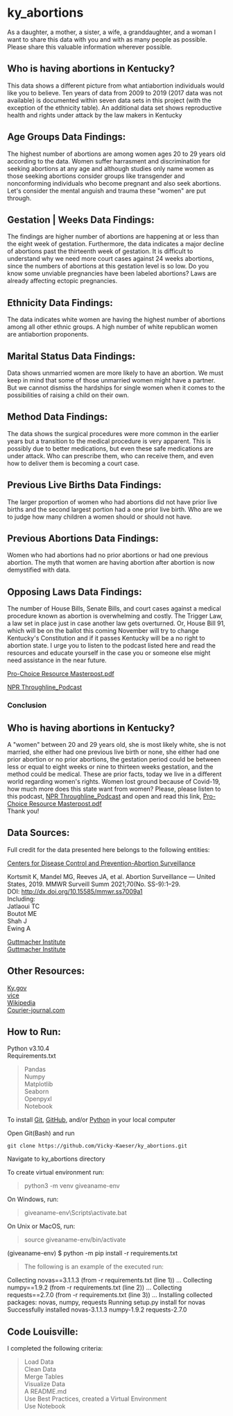 # ky_abortions


As a daughter, a mother, a sister, a wife, a granddaughter, and a woman I want to share this data with you and with as many people as possible. Please share this valuable information wherever possible.

## Who is having abortions in Kentucky?

This data shows a different picture from what antiabortion individuals would like you to believe.
Ten years of data from 2009 to 2019 (2017 data was not available) is documented within seven data sets in this project (with the exception of the ethnicity table).
An additional data set shows reproductive health and rights under attack by the law makers in Kentucky   

## Age Groups Data Findings:   
The highest number of abortions are among women ages 20 to 29 years old according to the data.
Women suffer harrasment and discrimination for seeking abortions at any age and although studies only name women as those seeking abortions consider groups like transgender and nonconforming individuals who become pregnant and also seek abortions. Let's consider the mental anguish and trauma these "women" are put through.   

## Gestation | Weeks Data Findings:
The findings are higher number of abortions are happening at or less than the eight week of gestation. Furthermore, the data indicates  a major decline of abortions past the thirteenth week of gestation. It is difficult to understand why we need more court cases against 24 weeks abortions, since the numbers of abortions at this gestation level is so low. Do you know some unviable pregnancies have been labeled abortions? Laws are already affecting ectopic pregnancies.   

## Ethnicity Data Findings:
The data indicates white women are having the highest number of abortions among all other ethnic groups. A high number of white republican women are antiabortion proponents.   

## Marital Status Data Findings:
Data shows unmarried women are more likely to have an abortion. We must keep in mind that some of those unmarried women might have a partner. But we cannot dismiss the hardships for single women when it comes to the possibilities of raising a child on their own.   

## Method Data Findings:
The data shows the surgical procedures were more common in the earlier years but a transition to the medical procedure is very apparent. This is possibly due to better medications, but even these safe medications are under attack. Who can prescribe them, who can receive them, and even how to deliver them is becoming a court case.   

## Previous Live Births Data Findings:
The larger proportion of women who had abortions did not have prior live births and the second largest portion had a one prior live birth. Who are we to judge how many children a women should or should not have.   

## Previous Abortions Data Findings:
Women who had abortions had no prior abortions or had one previous abortion. The myth that women are having abortion after abortion is now demystified with
data.     

## Opposing Laws Data Findings: 
The number of House Bills, Senate Bills, and court cases against a medical procedure known as abortion is overwhelming and costly. The Trigger Law, a law set in place just in case another law gets overturned. Or, House Bill 91, which will be on the ballot this coming November will try to change Kentucky's Constitution and if it passes Kentucky will be a no right to abortion state.  I urge you to listen to the podcast listed here and read the resources and educate yourself in the case you or someone else might need assistance in the near future.    


[Pro-Choice Resource Masterpost.pdf](https://www.docdroid.net/s3OwS8u/pro-choice-resource-masterpost-pdf)

[NPR Throughline_Podcast](https://www.npr.org/2022/06/15/1105245445/after-roe-a-new-battlefield)    


### Conclusion

## Who is having abortions in Kentucky?

A "women" between 20 and 29 years old, she is most likely white, she is not married, she either had one previous live birth or none, she either had one prior abortion or no prior abortions, the gestation period could be between less or equal to eight weeks or nine to thirteen weeks gestation, and the method could be medical. These are prior facts, today we live in a different world regarding women's rights. Women lost ground because of Covid-19, how much more does this state want from women? Please, please listen to this podcast, [NPR Throughline_Podcast](https://www.npr.org/2022/06/15/1105245445/after-roe-a-new-battlefield) and open and read this link, [Pro-Choice Resource Masterpost.pdf](https://www.docdroid.net/s3OwS8u/pro-choice-resource-masterpost-pdf)   
Thank you!


## Data Sources:

Full credit for the data presented here belongs to the following entities:

[Centers for Disease Control and Prevention-Abortion Surveillance](https://search.cdc.gov/search/?query=kentucky%27s%20abortion%20clinics&dpage=1#results-web)   

Kortsmit K, Mandel MG, Reeves JA, et al. Abortion Surveillance — United States, 2019. MMWR Surveill Summ 2021;70(No. SS-9):1–29. DOI: http://dx.doi.org/10.15585/mmwr.ss7009a1   
Including:   
Jatlaoui TC  
Boutot ME   
Shah J   
Ewing A

[Guttmacher Institute](https://www.guttmacher.org/article/2012/01/states-enact-record-number-abortion-restrictions-2011)   
[Guttmacher Institute](https://www.guttmacher.org/laws-affecting-reproductive-health-and-rights-2011-state-policy-review)


## Other Resources:   

[Ky.gov](https://apps.legislature.ky.gov/recorddocuments/bill/21RS/hb91/bill.pdf)   
[vice](https://news.vice.com/en_us/articlepaz4bvlast-clinics-seven-states-one-abortion-clinic-left)   
[Wikipedia](https://en.wikipedia.org/wiki/Abortion_in_Kentucky)   
[Courier-journal.com](https://www.courier-journal.com/story/news/politics/ky-general-assembly/2022/04/15/new-kentucky-abortion-law-ky-only-state-without-abortion-services/7330408001/)


## How to Run:

Python v3.10.4   
Requirements.txt   
   > Pandas   
    Numpy   
    Matplotlib   
    Seaborn   
    Openpyxl   
    Notebook

To install [Git](https://github.com/git-guides/install-git), [GitHub](https://desktop.github.com/), and/or [Python](https://www.python.org/downloads/) in your local computer

Open Git(Bash) and run   

    git clone https://github.com/Vicky-Kaeser/ky_abortions.git

Navigate to ky_abortions directory

To create virtual environment run:   
>python3 -m venv giveaname-env   

On Windows, run:   
>giveaname-env\Scripts\activate.bat   

On Unix or MacOS, run:   
>source giveaname-env/bin/activate

(giveaname-env) $ python -m pip install -r requirements.txt   
>The following is an example of the executed run:   

Collecting novas==3.1.1.3 (from -r requirements.txt (line 1))
  ...
Collecting numpy==1.9.2 (from -r requirements.txt (line 2))
  ...
Collecting requests==2.7.0 (from -r requirements.txt (line 3))
  ...
Installing collected packages: novas, numpy, requests
  Running setup.py install for novas
Successfully installed novas-3.1.1.3 numpy-1.9.2 requests-2.7.0


## Code Louisville:
I completed the following criteria:   
>Load Data    
Clean Data  
Merge Tables   
Visualize Data   
A README.md   
Use Best Practices, created a Virtual Environment    
Use Notebook


